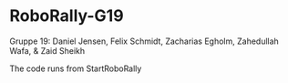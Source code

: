# RoboRally-G19
Gruppe 19: Daniel Jensen, Felix Schmidt, Zacharias Egholm, Zahedullah Wafa, &amp; Zaid Sheikh

The code runs from StartRoboRally
